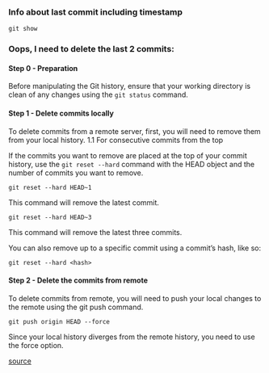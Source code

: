 ### Info about last commit including timestamp

`git show`


### Oops, I need to delete the last 2 commits:

#### Step 0 - Preparation

Before manipulating the Git history, ensure that your working directory is clean of any changes using the `git status` command.

#### Step 1 - Delete commits locally

To delete commits from a remote server, first, you will need to remove them from your local history.
1.1 For consecutive commits from the top

If the commits you want to remove are placed at the top of your commit history, use the `git reset --hard` command with the HEAD object and the number of commits you want to remove.


```git reset --hard HEAD~1```

This command will remove the latest commit.


```git reset --hard HEAD~3```

This command will remove the latest three commits.


You can also remove up to a specific commit using a commit’s hash, like so:

```git reset --hard <hash>```

#### Step 2 - Delete the commits from remote

To delete commits from remote, you will need to push your local changes to the remote using the git push command.

```git push origin HEAD --force```

Since your local history diverges from the remote history, you need to use the force option.

[source](https://hackernoon.com/how-to-delete-commits-from-remote-in-git)